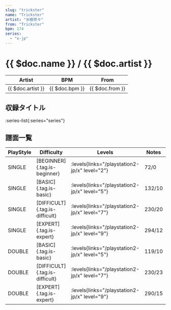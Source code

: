 ```yaml
---
slug: "trickster"
name: "Trickster"
artist: "水樹奈々"
from: "Trickster"
bpm: 174
series:
  - "x-jp"
---
```


# {{ $doc.name }} / {{ $doc.artist }}

|Artist|BPM|From|
|------|---|----|
|{{ $doc.artist }}|{{ $doc.bpm }}|{{ $doc.from }}|

## 収録タイトル

:series-list{:series="series"}

## 譜面一覧

|PlayStyle|Difficulty|Levels|Notes|Movie|
|---------|----------|------|-----|-----|
|SINGLE|[BEGINNER]{.tag.is-beginner}| :levels{links="/playstation2-jp/x" level="2"}|72/0||
|SINGLE|[BASIC]{.tag.is-basic}| :levels{links="/playstation2-jp/x" level="5"}|132/10||
|SINGLE|[DIFFICULT]{.tag.is-difficult}| :levels{links="/playstation2-jp/x" level="7"}|230/20||
|SINGLE|[EXPERT]{.tag.is-expert}| :levels{links="/playstation2-jp/x" level="9"}|294/12||
|DOUBLE|[BASIC]{.tag.is-basic}| :levels{links="/playstation2-jp/x" level="5"}|119/10||
|DOUBLE|[DIFFICULT]{.tag.is-difficult}| :levels{links="/playstation2-jp/x" level="7"}|230/23||
|DOUBLE|[EXPERT]{.tag.is-expert}| :levels{links="/playstation2-jp/x" level="9"}|290/15||
